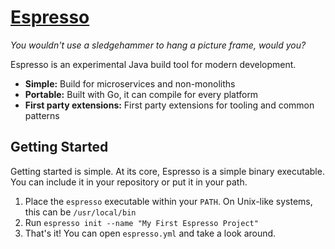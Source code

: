 # [Espresso](https://espresso.kerosenelabs.io)

*You wouldn't use a sledgehammer to hang a picture frame, would you?*

Espresso is an experimental Java build tool for modern development.

* **Simple:** Build for microservices and non-monoliths
* **Portable:** Built with Go, it can compile for every platform
* **First party extensions:** First party extensions for tooling and common patterns

## Getting Started

Getting started is simple. At its core, Espresso is a simple binary executable. You can include it in your repository or put it in your path.

1. Place the `espresso` executable within your `PATH`. On Unix-like systems, this can be `/usr/local/bin`
2. Run `espresso init --name "My First Espresso Project"`
3. That's it! You can open `espresso.yml` and take a look around.
